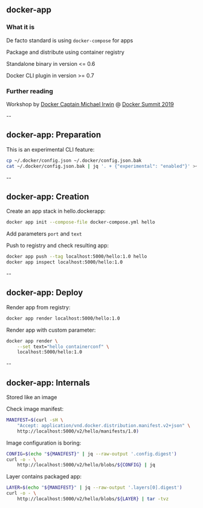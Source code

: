 ## docker-app

### What it is

De facto standard is using `docker-compose` for apps

Package and distribute using container registry

Standalone binary in version <= 0.6

Docker CLI plugin in version >= 0.7

### Further reading

Workshop by [Docker Captain Michael Irwin](https://www.docker.com/captains/michael-irwin) @ [Docker Summit 2019](https://github.com/mikesir87/docker-summit-19-docker-app-workshop)

--

## docker-app: Preparation

This is an experimental CLI feature:

```bash
cp ~/.docker/config.json ~/.docker/config.json.bak
cat ~/.docker/config.json.bak | jq '. + {"experimental": "enabled"}' >~/.docker/config.json
```

--

## docker-app: Creation

Create an app stack in hello.dockerapp:

```bash
docker app init --compose-file docker-compose.yml hello
```

Add parameters `port` and `text`

Push to registry and check resulting app:

```bash
docker app push --tag localhost:5000/hello:1.0 hello
docker app inspect localhost:5000/hello:1.0
```

--

## docker-app: Deploy

Render app from registry:

```bash
docker app render localhost:5000/hello:1.0
```

Render app with custom parameter:

```bash
docker app render \
    --set text="hello containerconf" \
    localhost:5000/hello:1.0
```

--

## docker-app: Internals

Stored like an image

Check image manifest:

```bash
MANIFEST=$(curl -sH \
    "Accept: application/vnd.docker.distribution.manifest.v2+json" \
    http://localhost:5000/v2/hello/manifests/1.0)
```

Image configuration is boring:

```bash
CONFIG=$(echo "${MANIFEST}" | jq --raw-output '.config.digest')
curl -o - \
    http://localhost:5000/v2/hello/blobs/${CONFIG} | jq
```

Layer contains packaged app:

```bash
LAYER=$(echo "${MANIFEST}" | jq --raw-output '.layers[0].digest')
curl -o - \
    http://localhost:5000/v2/hello/blobs/${LAYER} | tar -tvz
```
